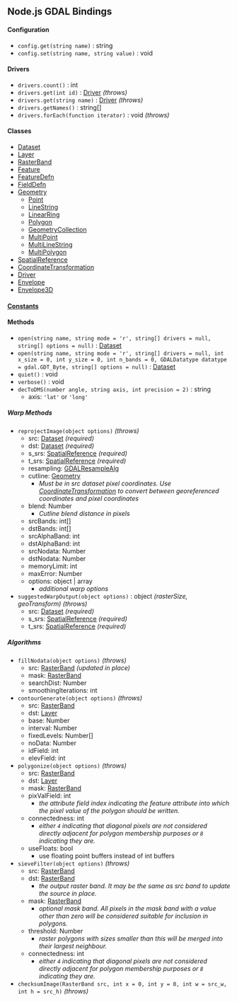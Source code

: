 ## Node.js GDAL Bindings

#### Configuration

- `config.get(string name)` : string
- `config.set(string name, string value)` : void

#### Drivers 

- `drivers.count()` : int
- `drivers.get(int id)` : [Driver](driver.md) *(throws)*
- `drivers.get(string name)` : [Driver](driver.md) *(throws)*
- `drivers.getNames()` : string[]
- `drivers.forEach(function iterator)` : void *(throws)*

#### Classes

- [Dataset](dataset.md)
- [Layer](layer.md)
- [RasterBand](rasterband.md)
- [Feature](feature.md)
- [FeatureDefn](featuredefn.md)
- [FieldDefn](fielddefn.md)
- [Geometry](geometry.md)
    - [Point](point.md)
    - [LineString](linestring.md)
    - [LinearRing](linearring.md)
    - [Polygon](polygon.md)
    - [GeometryCollection](geometrycollection.md)
    - [MultiPoint](multipoint.md)
    - [MultiLineString](multilinestring.md)
    - [MultiPolygon](multipolygon.md)
- [SpatialReference](spatialreference.md)
- [CoordinateTransformation](coordinatetransformation.md)
- [Driver](driver.md)
- [Envelope](envelope.md)
- [Envelope3D](envelope3d.md)

#### [Constants](constants.md)

#### Methods

- `open(string name, string mode = 'r', string[] drivers = null, string[] options = null)` : [Dataset](dataset.md)
- `open(string name, string mode = 'r', string[] drivers = null, int x_size = 0, int y_size = 0, int n_bands = 0, GDALDatatype datatype = gdal.GDT_Byte, string[] options = null)` : [Dataset](dataset.md) 
- `quiet()` : void
- `verbose()` : void
- `decToDMS(number angle, string axis, int precision = 2)` : string
    + axis: `'lat'` or `'long'`

##### Warp Methods

- `reprojectImage(object options)` *(throws)*
	+ src: [Dataset](dataset.md) *(required)*
	+ dst: [Dataset](dataset.md) *(required)*
	+ s_srs: [SpatialReference](spatialreference.md) *(required)*
	+ t_srs: [SpatialReference](spatialreference.md) *(required)*
	+ resampling: [GDALResampleAlg](constants.md#resampling)
	+ cutline: [Geometry](geometry.md) 
		+ *Must be in src dataset pixel coordinates. Use [CoordinateTransformation](coordinatetransformation.md) to convert between georeferenced coordinates and pixel coordinates*
	+ blend: Number
		+ *Cutline blend distance in pixels*
	+ srcBands: int[]
	+ dstBands: int[]
	+ srcAlphaBand: int
	+ dstAlphaBand: int
	+ srcNodata: Number
	+ dstNodata: Number
	+ memoryLimit: int
	+ maxError: Number
	+ options: object | array
		+ *additional warp options*
- `suggestedWarpOutput(object options)` : object *(rasterSize, geoTransform)* *(throws)*
	+ src: [Dataset](dataset.md) *(required)*
	+ s_srs: [SpatialReference](spatialreference.md) *(required)*
	+ t_srs: [SpatialReference](spatialreference.md) *(required)*

##### Algorithms

- `fillNodata(object options)` *(throws)*
	+ src: [RasterBand](rasterband.md) *(updated in place)*
	+ mask: [RasterBand](rasterband.md) 
	+ searchDist: Number
	+ smoothingIterations: int
- `contourGenerate(object options)` *(throws)*
	+ src: [RasterBand](rasterband.md)
	+ dst: [Layer](layer.md)
	+ base: Number
	+ interval: Number
	+ fixedLevels: Number[]
	+ noData: Number
	+ idField: int
	+ elevField: int
- `polygonize(object options)` *(throws)*
	+ src: [RasterBand](rasterband.md)
	+ dst: [Layer](layer.md)
	+ mask: [RasterBand](rasterband.md)
	+ pixValField: int
		+ *the attribute field index indicating the feature attribute into which the pixel value of the polygon should be written.*
	+ connectedness: int
		+ *either `4` indicating that diagonal pixels are not considered directly adjacent for polygon membership purposes or `8` indicating they are.*
	+ useFloats: bool
		+ use floating point buffers instead of int buffers
- `sieveFilter(object options)` *(throws)*
	+ src: [RasterBand](rasterband.md)
	+ dst: [RasterBand](rasterband.md)
		+ *the output raster band.  It may be the same as src band to update the source in place.*
	+ mask: [RasterBand](rasterband.md)
		+ *optional mask band.  All pixels in the mask band with a value other than zero will be considered suitable for inclusion in polygons.*
	+ threshold: Number
		+ *raster polygons with sizes smaller than this will be merged into their largest neighbour.*
	+ connectedness: int
		+ *either `4` indicating that diagonal pixels are not considered directly adjacent for polygon membership purposes or `8` indicating they are.*
- `checksumImage(RasterBand src, int x = 0, int y = 0, int w = src_w, int h = src_h)` *(throws)*